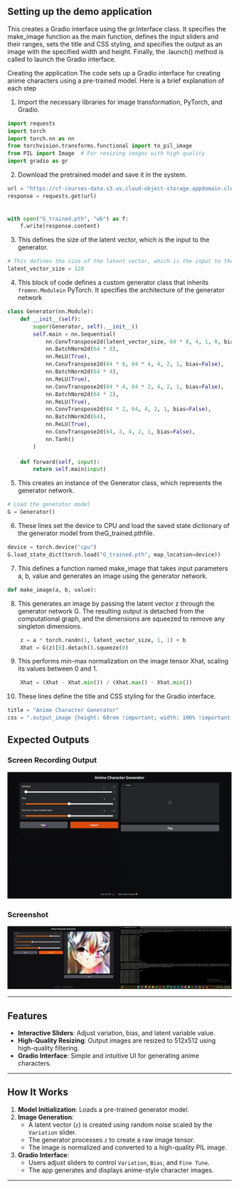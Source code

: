 <!-- ## First commit in setting up the enviroment and installing gradio
1. mkdir on cmd called AnimeCharImg-Gnrtr
2. Create the virtual environment and activate the virutal environment
3. Install the required packages pip install --upgrade gradio
4. Create a simple demo with gradio and launch 


# Output 😁⭐😊
### Screen Recording Output 
![Screenrecording](./assets/Gradio-Opera2024-11-2813-52-05-ezgif.com-video-to-gif-converter.gif)

### Screen Shot Output
![Screenshot](./assets/Gradio%20-%20Opera%2011_28_2024%201_52_31%20PM.png) -->

## Setting up the demo application 
This creates a Gradio interface using the gr.Interface class. It specifies the make_image function as the main function, defines the input sliders and their ranges, sets the title and CSS styling, and specifies the output as an image with the specified width and height. Finally, the .launch() method is called to launch the Gradio interface.

Creating the application The code sets up a Gradio interface for creating anime characters using a pre-trained model. Here is a brief explanation of each step

1. Import the necessary libraries for image transformation, PyTorch, and Gradio.
```python
import requests
import torch
import torch.nn as nn
from torchvision.transforms.functional import to_pil_image
from PIL import Image  # For resizing images with high quality
import gradio as gr
```

2. Download the pretrained model and save it in the system.
```python
url = "https://cf-courses-data.s3.us.cloud-object-storage.appdomain.cloud/IBM-GPXX0GD8EN/G_trained.pth"
response = requests.get(url)


with open("G_trained.pth", "wb") as f:
    f.write(response.content)
```

3. This defines the size of the latent vector, which is the input to the generator.
```python
# This defines the size of the latent vector, which is the input to the generator. 
latent_vector_size = 128
```


4. This block of code defines a custom generator class that inherits `fromnn.Modulein` PyTorch. It specifies the architecture of the generator network
```python
class Generator(nn.Module):
    def __init__(self):
        super(Generator, self).__init__()
        self.main = nn.Sequential(
            nn.ConvTranspose2d(latent_vector_size, 64 * 8, 4, 1, 0, bias=False),
            nn.BatchNorm2d(64 * 8),
            nn.ReLU(True),
            nn.ConvTranspose2d(64 * 8, 64 * 4, 4, 2, 1, bias=False),
            nn.BatchNorm2d(64 * 4),
            nn.ReLU(True),
            nn.ConvTranspose2d(64 * 4, 64 * 2, 4, 2, 1, bias=False),
            nn.BatchNorm2d(64 * 2),
            nn.ReLU(True),
            nn.ConvTranspose2d(64 * 2, 64, 4, 2, 1, bias=False),
            nn.BatchNorm2d(64),
            nn.ReLU(True),
            nn.ConvTranspose2d(64, 3, 4, 2, 1, bias=False),
            nn.Tanh()
        )

    def forward(self, input):
        return self.main(input)
```


5. This creates an instance of the Generator class, which represents the generator network.
```python
# Load the generator model
G = Generator()
```


6. These lines set the device to CPU and load the saved state dictionary of the generator model from theG_trained.pthfile.
```python
device = torch.device("cpu")
G.load_state_dict(torch.load("G_trained.pth", map_location=device))
```


7. This defines a function named make_image that takes input parameters a, b, value and generates an image using the generator network.
```python
def make_image(a, b, value):
```

8. This generates an image by passing the latent vector z through the generator network G. The resulting output is detached from the computational graph, and the dimensions are squeezed to remove any singleton dimensions.
```python
    z = a * torch.randn(1, latent_vector_size, 1, 1) + b
    Xhat = G(z)[0].detach().squeeze(0)
```


9. This performs min-max normalization on the image tensor Xhat, scaling its values between 0 and 1.
```python
    Xhat = (Xhat - Xhat.min()) / (Xhat.max() - Xhat.min())
```


10. These lines define the title and CSS styling for the Gradio interface.
```python
title = "Anime Character Generator"
css = ".output_image {height: 60rem !important; width: 100% !important;}"
```

## **Expected Outputs**

### **Screen Recording Output**
![Screen Recording](./assets/AnimeCharacterGenerator-Opera2024-12-0206-11-15-ezgif.com-video-to-gif-converter.gif)

### **Screenshot**
![Screenshot](./assets/Screenshot%20(175).png)

---

## **Features**

- **Interactive Sliders**: Adjust variation, bias, and latent variable value.
- **High-Quality Resizing**: Output images are resized to 512x512 using high-quality filtering.
- **Gradio Interface**: Simple and intuitive UI for generating anime characters.

---

## **How It Works**

1. **Model Initialization**: Loads a pre-trained generator model.
2. **Image Generation**:
   - A latent vector (`z`) is created using random noise scaled by the `Variation` slider.
   - The generator processes `z` to create a raw image tensor.
   - The image is normalized and converted to a high-quality PIL image.
3. **Gradio Interface**:
   - Users adjust sliders to control `Variation`, `Bias`, and `Fine Tune`.
   - The app generates and displays anime-style character images.

---
